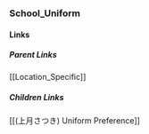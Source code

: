 ### School_Uniform
#### Links
##### Parent Links
[[Location_Specific]]
##### Children Links
[[(上月さつき) Uniform Preference]]
